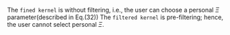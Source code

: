 The ``fined kernel`` is without filtering, i.e., the user can choose a personal $\Xi$ parameter(described in Eq.(32))
The ``filtered kernel`` is pre-filtering; hence, the user cannot select personal $\Xi$.
